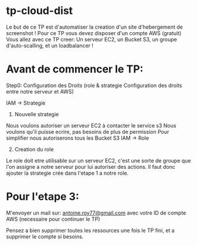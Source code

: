 # tp-cloud-dist

Le but de ce TP est d'automatiser la creation d'un site d'hebergement de screenshot !
Pour ce TP vous devez disposer d'un compte AWS (gratuit)
Vous allez avec ce TP creer: Un serveur EC2, un Bucket S3, un groupe d'auto-scalling, et un loadbalancer !



# Avant de commencer le TP:

 Step0: Configuration des Droits (role & strategie Configuration des droits entre notre serveur et AWS)

IAM -> Strategie

1) Nouvelle strategie

Nous voulons autoriser un serveur EC2 à contacter le service s3
Nous voulons qu'il puisse ecrire, pas besoins de plus de permission
Pour simplifier nous autoriserons tous les Bucket S3
IAM -> Role

2) Creation du role

Le role doit etre utilisable sur un serveur EC2, c'est une sorte de groupe que l'on assigne a notre serveur pour lui autoriser des actions. Il faut donc ajouter la strategie crée dans l'etape 1 a notre role.




# Pour l'etape 3:
M'envoyer un mail sur: antoine.roy77@gmail.com avec votre ID de compte AWS (necessaire pour continuer le TP)

Pensez a bien supprimer toutes les ressources une fois le TP fini, et a supprimer le compte si besoins.

